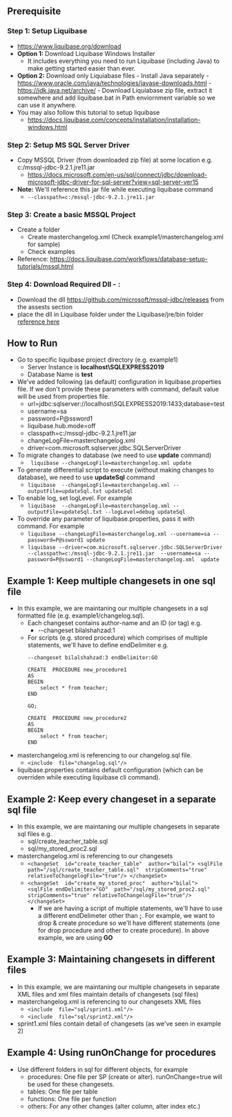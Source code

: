 ## Prerequisite
### Step 1: Setup Liquibase
- https://www.liquibase.org/download
- **Option 1:** Download Liquibase Windows Installer
	- It includes everything you need to run Liquibase (including Java) to make getting started easier than ever.
- **Option 2:** Download only Liquiabase files
		- Install Java separately
			- https://www.oracle.com/java/technologies/javase-downloads.html
			- https://jdk.java.net/archive/ 
		- Download Liquiabase zip file, extract it somewhere and add liquibase.bat in Path enviornment variable so we can use it anywhere.
- You may also follow this tutorial to setup liquibase
	- https://docs.liquibase.com/concepts/installation/installation-windows.html

### Step 2: Setup MS SQL Server Driver
- Copy MSSQL Driver (from downloaded zip file) at some location e.g. c:/mssql-jdbc-9.2.1.jre11.jar
	- https://docs.microsoft.com/en-us/sql/connect/jdbc/download-microsoft-jdbc-driver-for-sql-server?view=sql-server-ver15
- **Note:** We'll reference this jar file while executing liquibase command
	- ```--classpath=c:/mssql-jdbc-9.2.1.jre11.jar```

### Step 3: Create a basic MSSQL Project
- Create a folder 
	- Create masterchangelog.xml (Check example1/masterchangelog.xml for sample)
	- Check examples
- Reference: https://docs.liquibase.com/workflows/database-setup-tutorials/mssql.html

### Step 4: Download Required Dll - :
- Download the dll https://github.com/microsoft/mssql-jdbc/releases from the assests section
- place the dll in Liquibase folder under the Liquibase/jre/bin folder 
[reference here](https://github.com/bilalshahzad139/DevOps/issues/2)


## How to Run
- Go to specific liquibase project directory (e.g. example1)
	 - Server Instance is **localhost\SQLEXPRESS2019**
	 - Database Name is **test**
- We've added following (as default) configuration in liquibase.properties file. If we don't provide these parameters with command, default value will be used from properties file.
	- url=jdbc:sqlserver://localhost\\SQLEXPRESS2019:1433;database=test
	- username=sa
	- password=P@ssword1
	- liquibase.hub.mode=off
	- classpath=c:/mssql-jdbc-9.2.1.jre11.jar
	- changeLogFile=masterchangelog.xml
	- driver=com.microsoft.sqlserver.jdbc.SQLServerDriver
- To migrate changes to database (we need to use **update** command)
	- ``` liquibase --changeLogFile=masterchangelog.xml update```
- To generate differential script to execute (without making changes to database), we need to use **updateSql** command
	- ```liquibase  --changeLogFile=masterchangelog.xml --outputFile=updateSql.txt updateSql ``` 
- To enable log, set logLevel. For example
	- ```liquibase  --changeLogFile=masterchangelog.xml --outputFile=updateSql.txt --logLevel=debug updateSql ``` 
- To override any parameter of liquibase.properties, pass it with command. For example
	- ```liquibase --changeLogFile=masterchangelog.xml --username=sa --password=P@ssword1 update```
	- ```liquibase --driver=com.microsoft.sqlserver.jdbc.SQLServerDriver --classpath=c:/mssql-jdbc-9.2.1.jre11.jar  --username=sa --password=P@ssword1 --changeLogFile=masterchangelog.xml  update```

## Example 1: Keep multiple changesets in one sql file
- In this example, we are maintaning our multiple changesets in a sql formatted file (e.g. example1/changelog.sql).
	- Each changeset contains author-name and an ID (or tag) e.g. 
		- --changeset bilalshahzad:1
	- For scripts (e.g. stored procedure) which comprises of multiple statements, we'll have to define endDelimiter  e.g.		
		``` 
		--changeset bilalshahzad:3 endDelimiter:GO
		
		CREATE  PROCEDURE new_procedure1
		AS
		BEGIN
			select * from teacher;
	    END

		GO;

		CREATE  PROCEDURE new_procedure2
		AS
		BEGIN
			select * from teacher;
	    END

- masterchangelog.xml is referencing to our changelog.sql file.
	- ```<include  file="changelog.sql"/>```
- liquibase.properties contains default configuration (which can be overriden while executing liquibase cli command).

## Example 2: Keep every changeset in a separate sql file
- In this example, we are maintaning our multiple changesets in separate sql files e.g.
	- sql/create_teacher_table.sql
	- sql/my_stored_proc2.sql
- masterchangelog.xml is referencing to our changesets
	- ```<changeSet  id="create_teacher_table"  author="bilal"> <sqlFile path="/sql/create_teacher_table.sql"  stripComments="true"  relativeToChangelogFile="true"/> </changeSet>```			
	- ```<changeSet  id="create_my_stored_proc"  author="bilal"> <sqlFile endDelimiter="GO"  path="/sql/my_stored_proc2.sql" stripComments="true" relativeToChangelogFile="true"/> </changeSet>```
		- If we are having a script of multiple statements, we'll have to use a different endDelimeter other than **;**. For example, we want to drop & create procedure so we'll have different statements (one for drop procedure and other to create procedure). In above example, we are using **GO**

## Example 3: Maintaining changesets in different files
- In this example, we are maintaning our multiple changesets in separate XML files and xml files maintain details of changesets (sql files)
- masterchangelog.xml is referencing to our changesets XML files
	- ```<include  file="sql/sprint1.xml"/>```
	- ```<include  file="sql/sprint2.xml"/>```
- sprint1.xml files contain detail of changesets (as we've seen in example 2)

## Example 4: Using runOnChange for procedures
- Use different folders in sql for different objects, for example
  - procedures: One file per SP (create or alter). runOnChange=true will be used for these changesets.
  - tables: One file per table
  - functions: One file per function
  - others: For any other changes (alter column, alter index etc.)

